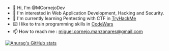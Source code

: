 - 👋 Hi, I'm @MCornejoDev
- 👀 I'm interested in Web Application Development, Hacking and Security.
- 🌱 I'm currently learning Pentesting with CTF in [TryHackMe](https://tryhackme.com/)
- ⌨️ I like to train programming skills in [CodeWars](https://www.codewars.com/)
- 📫 How to reach me : miguel.cornejo.manzanares@gmail.com

<!---
MCornejoDev/MCornejoDev is a ✨ special ✨ repository because its `README.md` (this file) appears on your GitHub profile.
You can click the Preview link to take a look at your changes.
--->

[![Anurag's GitHub stats](https://github-readme-stats.vercel.app/api?username=MCornejoDev&show_icons=true&theme=dark&include_all_commits=true)](https://github.com/anuraghazra/github-readme-stats)
